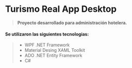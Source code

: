 # Turismo Real App Desktop

>**Proyecto desarrollado para administración hotelera.**
#### Se utilizaron las siguientes tecnologias:
>* WPF .NET Framework
>* Material Desing XAML Toolkit
>* ADO .NET Entity Framework
>* C#

